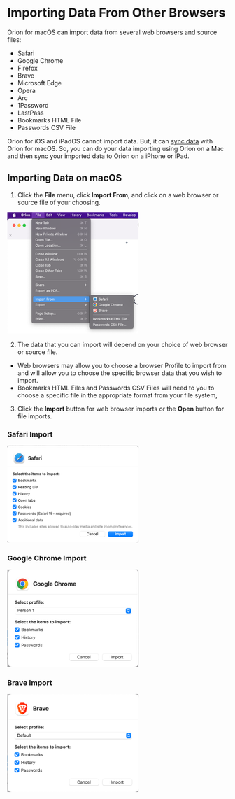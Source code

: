 # Importing Data From Other Browsers

Orion for macOS can import data from several web browsers and source files:

- Safari
- Google Chrome
- Firefox
- Brave
- Microsoft Edge
- Opera
- Arc
- 1Password
- LastPass
- Bookmarks HTML File
- Passwords CSV File

Orion for iOS and iPadOS cannot import data. But, it can [sync data](../features/syncing-data.md) with Orion for macOS. So, you can do your data importing using Orion on a Mac and then sync your imported data to Orion on a iPhone or iPad.

<a name="import_macos"></a>
## Importing Data on macOS

1. Click the **File** menu, click **Import From**, and click on a web browser or source file of your choosing.

<img src="./media/macos_import_from.png" width="300" alt="Safari Import"><br />

2. The data that you can import will depend on your choice of web browser or source file.
  - Web browsers may allow you to choose a browser Profile to import from and will allow you to choose the specific browser data that you wish to import.
  - Bookmarks HTML Files and Passwords CSV Files will need to you to choose a specific file in the appropriate format from your file system,
  
3. Click the **Import** button for web browser imports or the **Open** button for file imports.

### Safari Import

<img src="./media/macos_safari_import.png" width="300" alt="Safari Import"><br />

### Google Chrome Import

<img src="./media/macos_chrome_import.png" width="300" alt="Google Chrome Import"><br />

### Brave Import

<img src="./media/macos_brave_import.png" width="300" alt="Brave Import"><br />
